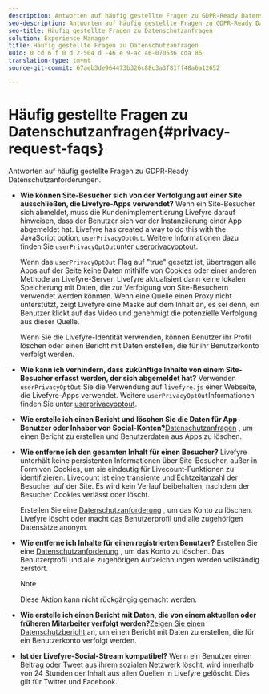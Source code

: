 ```yaml
---
description: Antworten auf häufig gestellte Fragen zu GDPR-Ready Datenschutzanforderungen.
seo-description: Antworten auf häufig gestellte Fragen zu GDPR-Ready Datenschutzanforderungen.
seo-title: Häufig gestellte Fragen zu Datenschutzanfragen
solution: Experience Manager
title: Häufig gestellte Fragen zu Datenschutzanfragen
uuid: 0 cd 6 f 0 d 2-504 d -46 e 9-ac 46-070536 cda 86
translation-type: tm+mt
source-git-commit: 67aeb3de964473b326c88c3a3f81ff48a6a12652

---
```



# Häufig gestellte Fragen zu Datenschutzanfragen{#privacy-request-faqs}

Antworten auf häufig gestellte Fragen zu GDPR-Ready Datenschutzanforderungen.

* **Wie können Site-Besucher sich von der Verfolgung auf einer Site ausschließen, die Livefyre-Apps verwendet?** Wenn ein Site-Besucher sich abmeldet, muss die Kundenimplementierung Livefyre darauf hinweisen, dass der Benutzer sich vor der Instanziierung einer App abgemeldet hat. Livefyre has created a way to do this with the JavaScript option, `userPrivacyOptOut`. Weitere Informationen dazu finden Sie `userPrivacyOptOut`unter [userprivacyoptout](/help/using/c-settings-other/c-gdpr-compliance/c-userprivacyoptout.md).

   Wenn das `userPrivacyOptOut` Flag auf "true" gesetzt ist, übertragen alle Apps auf der Seite keine Daten mithilfe von Cookies oder einer anderen Methode an Livefyre-Server. Livefyre aktualisiert dann keine lokalen Speicherung mit Daten, die zur Verfolgung von Site-Besuchern verwendet werden könnten. Wenn eine Quelle einen Proxy nicht unterstützt, zeigt Livefyre eine Maske auf dem Inhalt an, es sei denn, ein Benutzer klickt auf das Video und genehmigt die potenzielle Verfolgung aus dieser Quelle.

   Wenn Sie die Livefyre-Identität verwenden, können Benutzer ihr Profil löschen oder einen Bericht mit Daten erstellen, die für ihr Benutzerkonto verfolgt werden.

* **Wie kann ich verhindern, dass zukünftige Inhalte von einem Site-Besucher erfasst werden, der sich abgemeldet hat?** Verwenden `userPrivacyOptOut` Sie die Verwendung auf `livefyre.js` einer Webseite, die Livefyre-Apps verwendet. Weitere `userPrivacyOptOut`Informationen finden Sie unter [userprivacyoptout](/help/using/c-settings-other/c-gdpr-compliance/c-userprivacyoptout.md).

* **Wie erstelle ich einen Bericht und löschen Sie die Daten für App-Benutzer oder Inhaber von Social-Konten?**[Datenschutzanfragen](../../c-settings-other/c-gdpr-compliance/c-privacy-requests.md#c_privacy_requests) , um einen Bericht zu erstellen und Benutzerdaten aus Apps zu löschen.

* **Wie entferne ich den gesamten Inhalt für einen Besucher?** Livefyre unterhält keine persistenten Informationen über Site-Besucher, außer in Form von Cookies, um sie eindeutig für Livecount-Funktionen zu identifizieren. Livecount ist eine transiente und Echtzeitanzahl der Besucher auf der Site. Es wird kein Verlauf beibehalten, nachdem der Besucher Cookies verlässt oder löscht.

   Erstellen Sie eine [Datenschutzanforderung](../../c-settings-other/c-gdpr-compliance/c-privacy-requests.md#c_privacy_requests) , um das Konto zu löschen. Livefyre löscht oder macht das Benutzerprofil und alle zugehörigen Datensätze anonym.

* **Wie entferne ich Inhalte für einen registrierten Benutzer?** Erstellen Sie eine [Datenschutzanforderung](../../c-settings-other/c-gdpr-compliance/c-privacy-requests.md#c_privacy_requests) , um das Konto zu löschen. Das Benutzerprofil und alle zugehörigen Aufzeichnungen werden vollständig zerstört.

   >[!NOTE]
   >
   >Diese Aktion kann nicht rückgängig gemacht werden.

* **Wie erstelle ich einen Bericht mit Daten, die von einem aktuellen oder früheren Mitarbeiter verfolgt werden?**[Zeigen Sie einen Datenschutzbericht](../../c-settings-other/c-gdpr-compliance/c-view-a-privacy-report.md#c_view_a_privacy_report) an, um einen Bericht mit Daten zu erstellen, die für ein Benutzerkonto verfolgt werden.

* **Ist der Livefyre-Social-Stream kompatibel?** Wenn ein Benutzer einen Beitrag oder Tweet aus ihrem sozialen Netzwerk löscht, wird innerhalb von 24 Stunden der Inhalt aus allen Quellen in Livefyre gelöscht. Dies gilt für Twitter und Facebook.

